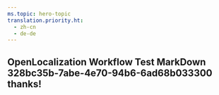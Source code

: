 ```yaml
---
ms.topic: hero-topic
translation.priority.ht: 
  - zh-cn
  - de-de
---
```

## OpenLocalization Workflow Test MarkDown 328bc35b-7abe-4e70-94b6-6ad68b033300 thanks!
<!--HONumber=Mar16_HO4-->
